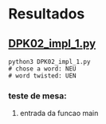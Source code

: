 # Resultados

## [DPK02_impl_1.py](DPK02_impl_1.py)

    python3 DPK02_impl_1.py
    # chose a word: NEU
    # word twisted: UEN

### teste de mesa: 
1. entrada da funcao main